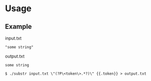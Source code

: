 # Usage

## Example

input.txt
```
"some string"
```

output.txt
```
some string
```

`$ ./substr input.txt \"(?P\<token\>.*?)\" {{.token}} > output.txt`